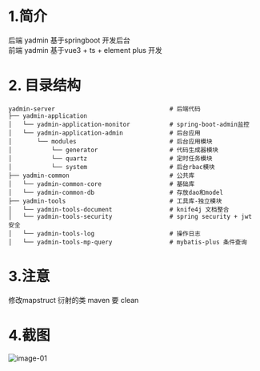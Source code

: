# 1.简介

后端 yadmin 基于springboot 开发后台<br>
前端 yadmin 基于vue3 + ts + element plus 开发

# 2. 目录结构

```text
yadmin-server                                # 后端代码
├── yadmin-application
│   └── yadmin-application-monitor           # spring-boot-admin监控
│   └── yadmin-application-admin             # 后台应用
│       └── modules                          # 后台应用模块
│           └── generator                    # 代码生成器模块
│           └── quartz                       # 定时任务模块
│           └── system                       # 后台rbac模块
├── yadmin-common                            # 公共库
│   └── yadmin-common-core                   # 基础库
│   └── yadmin-common-db                     # 存放dao和model
├── yadmin-tools                             # 工具库-独立模块
│   └── yadmin-tools-document                # knife4j 文档整合             
│   └── yadmin-tools-security                # spring security + jwt 安全
│   └── yadmin-tools-log                     # 操作日志
│   └── yadmin-tools-mp-query                # mybatis-plus 条件查询
```
# 3.注意
修改mapstruct 衍射的类 maven 要 clean
# 4.截图
![image-01](https://php-yangyi-images.oss-cn-shenzhen.aliyuncs.com/yadmin-docs/01.jpg)
